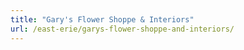 ```yaml
---
title: "Gary's Flower Shoppe & Interiors"
url: /east-erie/garys-flower-shoppe-and-interiors/
---
```

